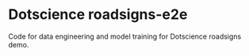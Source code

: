 # Dotscience roadsigns-e2e

Code for data engineering and model training for Dotscience roadsigns demo.
